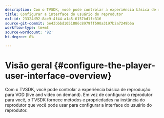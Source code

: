 ```yaml
---
description: Com o TVSDK, você pode controlar a experiência básica de reprodução para VOD (live and video on demand). Em vez de configurar o reprodutor para você, o TVSDK fornece métodos e propriedades na instância do reprodutor que você pode usar para configurar a interface do usuário do reprodutor.
title: Configurar a interface do usuário do reprodutor
exl-id: 23324d92-8ae9-4f44-a1a5-0157bd1fc316
source-git-commit: be43bbbd1051886c8979ff590a3197b2a7249b6a
workflow-type: tm+mt
source-wordcount: '92'
ht-degree: 0%

---
```


# Visão geral {#configure-the-player-user-interface-overview}

Com o TVSDK, você pode controlar a experiência básica de reprodução para VOD (live and video on demand). Em vez de configurar o reprodutor para você, o TVSDK fornece métodos e propriedades na instância do reprodutor que você pode usar para configurar a interface do usuário do reprodutor.
